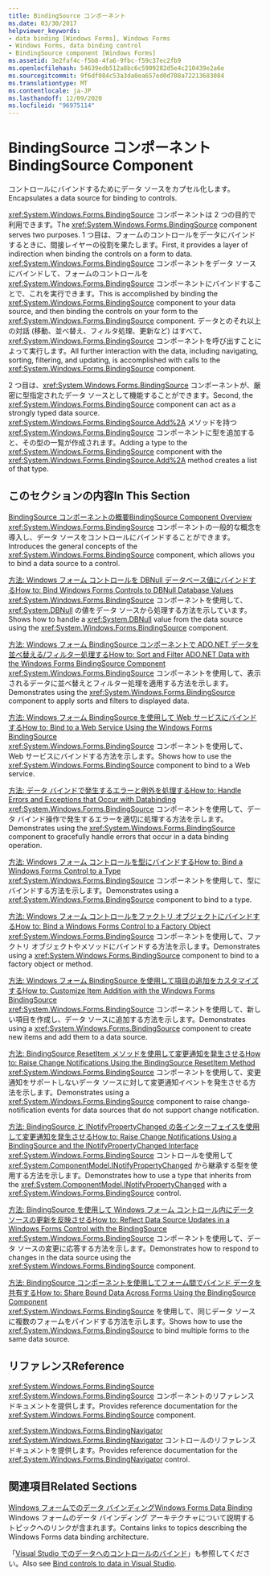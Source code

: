 ```yaml
---
title: BindingSource コンポーネント
ms.date: 03/30/2017
helpviewer_keywords:
- data binding [Windows Forms], Windows Forms
- Windows Forms, data binding control
- BindingSource component [Windows Forms]
ms.assetid: 3e2faf4c-f5b8-4fa6-9fbc-f59c37ec2fb9
ms.openlocfilehash: 54639edb512a8bc6c5909282d5e4c210439e2a6e
ms.sourcegitcommit: 9f6df084c53a3da0ea657ed0d708a72213683084
ms.translationtype: MT
ms.contentlocale: ja-JP
ms.lasthandoff: 12/09/2020
ms.locfileid: "96975114"
---
```

# <a name="bindingsource-component"></a><span data-ttu-id="a981e-102">BindingSource コンポーネント</span><span class="sxs-lookup"><span data-stu-id="a981e-102">BindingSource Component</span></span>
<span data-ttu-id="a981e-103">コントロールにバインドするためにデータ ソースをカプセル化します。</span><span class="sxs-lookup"><span data-stu-id="a981e-103">Encapsulates a data source for binding to controls.</span></span>  
  
 <span data-ttu-id="a981e-104"><xref:System.Windows.Forms.BindingSource> コンポーネントは 2 つの目的で利用できます。</span><span class="sxs-lookup"><span data-stu-id="a981e-104">The <xref:System.Windows.Forms.BindingSource> component serves two purposes.</span></span> <span data-ttu-id="a981e-105">1 つ目は、フォームのコントロールをデータにバインドするときに、間接レイヤーの役割を果たします。</span><span class="sxs-lookup"><span data-stu-id="a981e-105">First, it provides a layer of indirection when binding the controls on a form to data.</span></span> <span data-ttu-id="a981e-106"><xref:System.Windows.Forms.BindingSource> コンポーネントをデータ ソースにバインドして、フォームのコントロールを <xref:System.Windows.Forms.BindingSource> コンポーネントにバインドすることで、これを実行できます。</span><span class="sxs-lookup"><span data-stu-id="a981e-106">This is accomplished by binding the <xref:System.Windows.Forms.BindingSource> component to your data source, and then binding the controls on your form to the <xref:System.Windows.Forms.BindingSource> component.</span></span> <span data-ttu-id="a981e-107">データとのそれ以上の対話 (移動、並べ替え、フィルタ処理、更新など) はすべて、<xref:System.Windows.Forms.BindingSource> コンポーネントを呼び出すことによって実行します。</span><span class="sxs-lookup"><span data-stu-id="a981e-107">All further interaction with the data, including navigating, sorting, filtering, and updating, is accomplished with calls to the <xref:System.Windows.Forms.BindingSource> component.</span></span>  
  
 <span data-ttu-id="a981e-108">2 つ目は、<xref:System.Windows.Forms.BindingSource> コンポーネントが、厳密に型指定されたデータ ソースとして機能することができます。</span><span class="sxs-lookup"><span data-stu-id="a981e-108">Second, the <xref:System.Windows.Forms.BindingSource> component can act as a strongly typed data source.</span></span> <span data-ttu-id="a981e-109"><xref:System.Windows.Forms.BindingSource.Add%2A> メソッドを持つ <xref:System.Windows.Forms.BindingSource> コンポーネントに型を追加すると、その型の一覧が作成されます。</span><span class="sxs-lookup"><span data-stu-id="a981e-109">Adding a type to the <xref:System.Windows.Forms.BindingSource> component with the <xref:System.Windows.Forms.BindingSource.Add%2A> method creates a list of that type.</span></span>  
  
## <a name="in-this-section"></a><span data-ttu-id="a981e-110">このセクションの内容</span><span class="sxs-lookup"><span data-stu-id="a981e-110">In This Section</span></span>  
 [<span data-ttu-id="a981e-111">BindingSource コンポーネントの概要</span><span class="sxs-lookup"><span data-stu-id="a981e-111">BindingSource Component Overview</span></span>](bindingsource-component-overview.md)  
 <span data-ttu-id="a981e-112"><xref:System.Windows.Forms.BindingSource> コンポーネントの一般的な概念を導入し、データ ソースをコントロールにバインドすることができます。</span><span class="sxs-lookup"><span data-stu-id="a981e-112">Introduces the general concepts of the <xref:System.Windows.Forms.BindingSource> component, which allows you to bind a data source to a control.</span></span>  
  
 [<span data-ttu-id="a981e-113">方法: Windows フォーム コントロールを DBNull データベース値にバインドする</span><span class="sxs-lookup"><span data-stu-id="a981e-113">How to: Bind Windows Forms Controls to DBNull Database Values</span></span>](how-to-bind-windows-forms-controls-to-dbnull-database-values.md)  
 <span data-ttu-id="a981e-114"><xref:System.Windows.Forms.BindingSource> コンポーネントを使用して、<xref:System.DBNull> の値をデータ ソースから処理する方法を示しています。</span><span class="sxs-lookup"><span data-stu-id="a981e-114">Shows how to handle a <xref:System.DBNull> value from the data source using the <xref:System.Windows.Forms.BindingSource> component.</span></span>  
  
 [<span data-ttu-id="a981e-115">方法: Windows フォーム BindingSource コンポーネントで ADO.NET データを並べ替える/フィルター処理する</span><span class="sxs-lookup"><span data-stu-id="a981e-115">How to: Sort and Filter ADO.NET Data with the Windows Forms BindingSource Component</span></span>](sort-and-filter-ado-net-data-with-wf-bindingsource-component.md)  
 <span data-ttu-id="a981e-116"><xref:System.Windows.Forms.BindingSource> コンポーネントを使用して、表示されるデータに並べ替えとフィルター処理を適用する方法を示します。</span><span class="sxs-lookup"><span data-stu-id="a981e-116">Demonstrates using the <xref:System.Windows.Forms.BindingSource> component to apply sorts and filters to displayed data.</span></span>  
  
 [<span data-ttu-id="a981e-117">方法: Windows フォーム BindingSource を使用して Web サービスにバインドする</span><span class="sxs-lookup"><span data-stu-id="a981e-117">How to: Bind to a Web Service Using the Windows Forms BindingSource</span></span>](how-to-bind-to-a-web-service-using-the-windows-forms-bindingsource.md)  
 <span data-ttu-id="a981e-118"><xref:System.Windows.Forms.BindingSource> コンポーネントを使用して、Web サービスにバインドする方法を示します。</span><span class="sxs-lookup"><span data-stu-id="a981e-118">Shows how to use the <xref:System.Windows.Forms.BindingSource> component to bind to a Web service.</span></span>  
  
 [<span data-ttu-id="a981e-119">方法: データ バインドで発生するエラーと例外を処理する</span><span class="sxs-lookup"><span data-stu-id="a981e-119">How to: Handle Errors and Exceptions that Occur with Databinding</span></span>](how-to-handle-errors-and-exceptions-that-occur-with-databinding.md)  
 <span data-ttu-id="a981e-120"><xref:System.Windows.Forms.BindingSource> コンポーネントを使用して、データ バインド操作で発生するエラーを適切に処理する方法を示します。</span><span class="sxs-lookup"><span data-stu-id="a981e-120">Demonstrates using the <xref:System.Windows.Forms.BindingSource> component to gracefully handle errors that occur in a data binding operation.</span></span>  
  
 [<span data-ttu-id="a981e-121">方法: Windows フォーム コントロールを型にバインドする</span><span class="sxs-lookup"><span data-stu-id="a981e-121">How to: Bind a Windows Forms Control to a Type</span></span>](how-to-bind-a-windows-forms-control-to-a-type.md)  
 <span data-ttu-id="a981e-122"><xref:System.Windows.Forms.BindingSource> コンポーネントを使用して、型にバインドする方法を示します。</span><span class="sxs-lookup"><span data-stu-id="a981e-122">Demonstrates using a <xref:System.Windows.Forms.BindingSource> component to bind to a type.</span></span>  
  
 [<span data-ttu-id="a981e-123">方法: Windows フォーム コントロールをファクトリ オブジェクトにバインドする</span><span class="sxs-lookup"><span data-stu-id="a981e-123">How to: Bind a Windows Forms Control to a Factory Object</span></span>](how-to-bind-a-windows-forms-control-to-a-factory-object.md)  
 <span data-ttu-id="a981e-124"><xref:System.Windows.Forms.BindingSource> コンポーネントを使用して、ファクトリ オブジェクトやメソッドにバインドする方法を示します。</span><span class="sxs-lookup"><span data-stu-id="a981e-124">Demonstrates using a <xref:System.Windows.Forms.BindingSource> component to bind to a factory object or method.</span></span>  
  
 [<span data-ttu-id="a981e-125">方法: Windows フォーム BindingSource を使用して項目の追加をカスタマイズする</span><span class="sxs-lookup"><span data-stu-id="a981e-125">How to: Customize Item Addition with the Windows Forms BindingSource</span></span>](how-to-customize-item-addition-with-the-windows-forms-bindingsource.md)  
 <span data-ttu-id="a981e-126"><xref:System.Windows.Forms.BindingSource> コンポーネントを使用して、新しい項目を作成し、データ ソースに追加する方法を示します。</span><span class="sxs-lookup"><span data-stu-id="a981e-126">Demonstrates using a <xref:System.Windows.Forms.BindingSource> component to create new items and add them to a data source.</span></span>  
  
 [<span data-ttu-id="a981e-127">方法: BindingSource ResetItem メソッドを使用して変更通知を発生させる</span><span class="sxs-lookup"><span data-stu-id="a981e-127">How to: Raise Change Notifications Using the BindingSource ResetItem Method</span></span>](how-to-raise-change-notifications-using-the-bindingsource-resetitem-method.md)  
 <span data-ttu-id="a981e-128"><xref:System.Windows.Forms.BindingSource> コンポーネントを使用して、変更通知をサポートしないデータ ソースに対して変更通知イベントを発生させる方法を示します。</span><span class="sxs-lookup"><span data-stu-id="a981e-128">Demonstrates using a <xref:System.Windows.Forms.BindingSource> component to raise change-notification events for data sources that do not support change notification.</span></span>  
  
 [<span data-ttu-id="a981e-129">方法: BindingSource と INotifyPropertyChanged の各インターフェイスを使用して変更通知を発生させる</span><span class="sxs-lookup"><span data-stu-id="a981e-129">How to: Raise Change Notifications Using a BindingSource and the INotifyPropertyChanged Interface</span></span>](raise-change-notifications--bindingsource.md)  
 <span data-ttu-id="a981e-130"><xref:System.Windows.Forms.BindingSource> コントロールを使用して <xref:System.ComponentModel.INotifyPropertyChanged> から継承する型を使用する方法を示します。</span><span class="sxs-lookup"><span data-stu-id="a981e-130">Demonstrates how to use a type that inherits from the <xref:System.ComponentModel.INotifyPropertyChanged> with a <xref:System.Windows.Forms.BindingSource> control.</span></span>  
  
 [<span data-ttu-id="a981e-131">方法: BindingSource を使用して Windows フォーム コントロール内にデータ ソースの更新を反映させる</span><span class="sxs-lookup"><span data-stu-id="a981e-131">How to: Reflect Data Source Updates in a Windows Forms Control with the BindingSource</span></span>](reflect-data-source-updates-in-a-wf-control-with-the-bindingsource.md)  
 <span data-ttu-id="a981e-132"><xref:System.Windows.Forms.BindingSource> コンポーネントを使用して、データ ソースの変更に応答する方法を示します。</span><span class="sxs-lookup"><span data-stu-id="a981e-132">Demonstrates how to respond to changes in the data source using the <xref:System.Windows.Forms.BindingSource> component.</span></span>  
  
 [<span data-ttu-id="a981e-133">方法: BindingSource コンポーネントを使用してフォーム間でバインド データを共有する</span><span class="sxs-lookup"><span data-stu-id="a981e-133">How to: Share Bound Data Across Forms Using the BindingSource Component</span></span>](how-to-share-bound-data-across-forms-using-the-bindingsource-component.md)  
 <span data-ttu-id="a981e-134"><xref:System.Windows.Forms.BindingSource> を使用して、同じデータ ソースに複数のフォームをバインドする方法を示します。</span><span class="sxs-lookup"><span data-stu-id="a981e-134">Shows how to use the <xref:System.Windows.Forms.BindingSource> to bind multiple forms to the same data source.</span></span>  
  
## <a name="reference"></a><span data-ttu-id="a981e-135">リファレンス</span><span class="sxs-lookup"><span data-stu-id="a981e-135">Reference</span></span>  
 <xref:System.Windows.Forms.BindingSource>  
 <span data-ttu-id="a981e-136"><xref:System.Windows.Forms.BindingSource> コンポーネントのリファレンス ドキュメントを提供します。</span><span class="sxs-lookup"><span data-stu-id="a981e-136">Provides reference documentation for the <xref:System.Windows.Forms.BindingSource> component.</span></span>  
  
 <xref:System.Windows.Forms.BindingNavigator>  
 <span data-ttu-id="a981e-137"><xref:System.Windows.Forms.BindingNavigator> コントロールのリファレンス ドキュメントを提供します。</span><span class="sxs-lookup"><span data-stu-id="a981e-137">Provides reference documentation for the <xref:System.Windows.Forms.BindingNavigator> control.</span></span>  
  
## <a name="related-sections"></a><span data-ttu-id="a981e-138">関連項目</span><span class="sxs-lookup"><span data-stu-id="a981e-138">Related Sections</span></span>  
 [<span data-ttu-id="a981e-139">Windows フォームでのデータ バインディング</span><span class="sxs-lookup"><span data-stu-id="a981e-139">Windows Forms Data Binding</span></span>](../windows-forms-data-binding.md)  
 <span data-ttu-id="a981e-140">Windows フォームのデータ バインディング アーキテクチャについて説明するトピックへのリンクが含まれます。</span><span class="sxs-lookup"><span data-stu-id="a981e-140">Contains links to topics describing the Windows Forms data binding architecture.</span></span>  
  
 <span data-ttu-id="a981e-141">「[Visual Studio でのデータへのコントロールのバインド](/visualstudio/data-tools/bind-controls-to-data-in-visual-studio)」も参照してください。</span><span class="sxs-lookup"><span data-stu-id="a981e-141">Also see [Bind controls to data in Visual Studio](/visualstudio/data-tools/bind-controls-to-data-in-visual-studio).</span></span>
